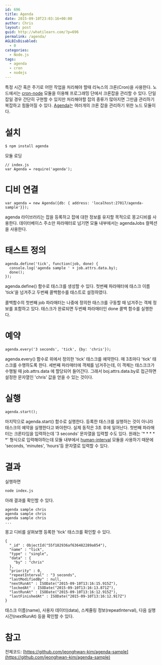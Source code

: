 ```yaml
---
id: 696
title: Agenda
date: 2015-09-10T23:03:16+00:00
author: Chris
layout: post
guid: http://whatilearn.com/?p=696
permalink: /agenda/
AGLBIsDisabled:
  - 0
categories:
  - Node.js
tags:
  - agenda
  - cron
  - nodejs
---
```

특정 시간 혹은 주기로 어떤 작업을 처리해야 할때 리눅스의 크론(Cron)을 사용한다. 노드에서는 [cron-node](https://github.com/ncb000gt/node-cron) 모듈을 이용해 프로그래밍 단에서 크론잡을 관리할 수 있다. 단일 잡일 경우 간단히 구현할 수 있지만 처리해야할 잡의 종류가 많아지면 그만큼 관리하기 복잡하고 힘들어질 수 있다. [Agenda](https://github.com/rschmukler/agenda)는 여러개의 크론 잡을 관리하기 위한 노드 모듈이다.

설치
===

```
$ npm install agenda
```

모듈 로딩 

```
// index.js
var Agenda = require('agenda');
```

디비 연결
========

```
var agenda = new Agenda({db: { address: 'localhost:27017/agenda-sample'}});
```

agenda 라이브러리는 잡을 등록하고 잡에 대한 정보를 유지할 목적으로 몽고디비를 사용한다. 데이터베이스 주소만 파라매터로 넘기면 모듈 내부에서는 agendaJobs 컬렉션을 사용한다. 

태스트 정의
=========

```
agenda.define('tick', function(job, done) {
  console.log('agenda sample ' + job.attrs.data.by);
  done();
});
```

agenda.define() 함수로 태스크를 생성할 수 있다. 첫번째 파라매터에 태스크 이름 'tick'을 넘겨주고 두번째 콜백함수를 태스트로 설정하였다. 

콜백함수의 첫번째 job 파라매터는 나중에 정의한 태스크를 구동할 때 넘겨주는 객체 정보를 포함하고 있다. 태스크가 완료되면 두번째 파라매터인 done 콜백 함수를 실행한다.

예약
======

```
agenda.every('3 seconds', 'tick', {by: 'chris'});
```

agenda.every() 함수로 위에서 정의한 'tick' 태스크를 예약한다. 매 3초마다 'tick' 태스크를 수행하도록 한다. 세번째 파라매터에 객체를 넘겨주는데, 이 객체는 태스크크가 수행될 때 job.attrs.data 에 할당되어 들어간다. 그래서 boj.attrs.data.by로 접근하면 설정한 문자열인 'chris' 값을 얻을 수 있는 것이다.


실행
====

```
agenda.start();
```

마지막으로 agenda.start() 함수로 실행한다. 등록한 태스크를 실행하는 것이 아니라 태스크의 예약을 실행한다고 봐야한다. 실제 동작은 3초 후에 일어난다. 첫번째 파라매터는 크론타임을 입력하는데 '3 seconds' 문자열을 입력할 수도 있다. 원래는 '* * * * *' 형식으로 입력해야하는데 모듈 내부에서 [human-interval](https://github.com/rschmukler/human-interval) 모듈을 사용하기 때문에 'seconds, 'minutes', 'hours'등 문자열로 입력할 수 있다. 

결과
===

실행하면

```
node index.js
```

아래 결과를 확인할 수 있다.

```
agenda sample chris
agenda sample chris
agenda sample chris
...
```

몽고 디비를 살펴보명 등록한 'tick' 태스크를 확인할 수 있다.

```
{
  "_id" : ObjectId("55f182936af636482289a854"),
  "name" : "tick",
  "type" : "single",
  "data" : {
    "by" : "chris"
  },
  "priority" : 0,
  "repeatInterval" : "3 seconds",
  "lastModifiedBy" : null,
  "nextRunAt" : ISODate("2015-09-10T13:16:15.915Z"),
  "lockedAt" : ISODate("2015-09-10T13:16:13.871Z"),
  "lastRunAt" : ISODate("2015-09-10T13:16:12.915Z"),
  "lastFinishedAt" : ISODate("2015-09-10T13:16:12.917Z")
}
```

태스크 이름(name), 사용자 데이터(data), 스케쥴링 정보(repeatInterval), 다음 실행시간(nextRunAt) 등을 확인할 수 있다.


참고
====

전체코드: [https://github.com/jeonghwan-kim/agenda-sample](https://github.com/jeonghwan-kim/agenda-sample)